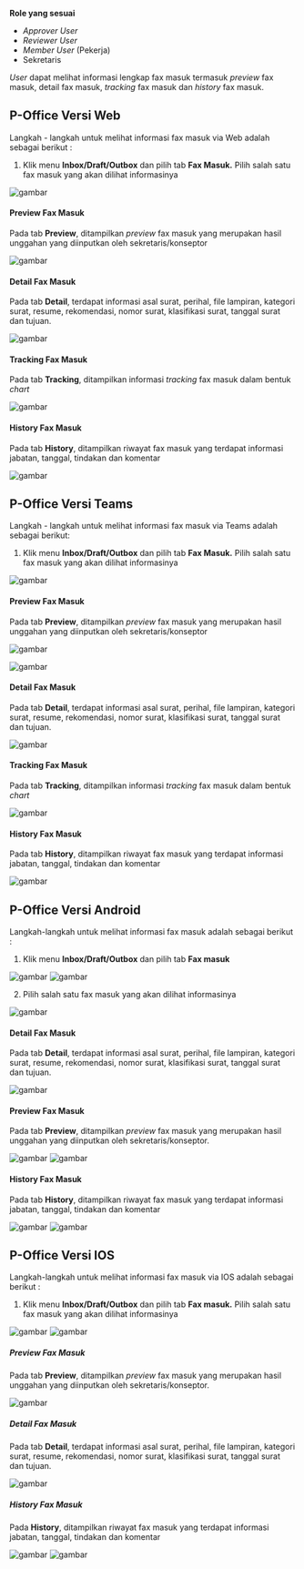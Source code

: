 **Role yang sesuai**

- *Approver User*
- *Reviewer User*
- *Member User* (Pekerja)
- Sekretaris

*User* dapat melihat informasi lengkap fax masuk termasuk *preview* fax masuk, detail fax masuk, *tracking* fax masuk dan *history* fax masuk. 

## **P-Office Versi Web**

Langkah - langkah untuk melihat informasi fax masuk via Web adalah sebagai berikut :

1. Klik menu **Inbox/Draft/Outbox** dan pilih tab **Fax Masuk.** Pilih salah satu fax masuk yang akan dilihat informasinya

![gambar](FaxMasuk/FM_WEB/InfoFM01.png) 

#### **Preview Fax Masuk**

Pada tab **Preview**, ditampilkan *preview* fax masuk yang merupakan hasil unggahan yang diinputkan oleh sekretaris/konseptor

![gambar](FaxMasuk/FM_WEB/PreviewFM01.png) 

#### **Detail Fax Masuk**

Pada tab **Detail**, terdapat informasi asal surat, perihal, file lampiran, kategori surat, resume, rekomendasi, nomor surat, klasifikasi surat, tanggal surat dan tujuan.

![gambar](FaxMasuk/FM_WEB/DetailFM01.png) 

#### **Tracking Fax Masuk**

Pada tab **Tracking**, ditampilkan informasi *tracking* fax masuk dalam bentuk *chart*

![gambar](FaxMasuk/FM_WEB/TrackingFM01.png) 

#### **History Fax Masuk**

Pada tab **History**, ditampilkan riwayat fax masuk yang terdapat informasi jabatan, tanggal, tindakan dan komentar

![gambar](FaxMasuk/FM_WEB/HistoryFM01.png) 

## **P-Office Versi Teams**

Langkah - langkah untuk melihat informasi fax masuk via Teams adalah sebagai berikut:

1. Klik menu **Inbox/Draft/Outbox** dan pilih tab **Fax Masuk.** Pilih salah satu fax masuk yang akan dilihat informasinya

![gambar](FaxMasuk/FM_Teams/FM39.png)

#### **Preview Fax Masuk**

Pada tab **Preview**, ditampilkan *preview* fax masuk yang merupakan hasil unggahan yang diinputkan oleh sekretaris/konseptor

![gambar](FaxMasuk/FM_Teams/FM40.png)

![gambar](FaxMasuk/FM_Teams/FM41.png)

#### **Detail Fax Masuk**

Pada tab **Detail**, terdapat informasi asal surat, perihal, file lampiran, kategori surat, resume, rekomendasi, nomor surat, klasifikasi surat, tanggal surat dan tujuan.

![gambar](FaxMasuk/FM_Teams/FM44.png)

#### **Tracking Fax Masuk**

Pada tab **Tracking**, ditampilkan informasi *tracking* fax masuk dalam bentuk *chart*

![gambar](FaxMasuk/FM_Teams/FM45.png)

#### **History Fax Masuk**

Pada tab **History**, ditampilkan riwayat fax masuk yang terdapat informasi jabatan, tanggal, tindakan dan komentar

![gambar](FaxMasuk/FM_Teams/FM46.png)

## **P-Office Versi Android**

Langkah-langkah untuk melihat informasi fax masuk adalah sebagai berikut :

1. Klik menu **Inbox/Draft/Outbox** dan pilih tab **Fax masuk**

![gambar](FaxMasuk/FM_Android/InfoFM/A01.jpg) ![gambar](FaxMasuk/FM_Android/InfoFM/A02.jpg)

2. Pilih salah satu fax masuk yang akan dilihat informasinya

![gambar](FaxMasuk/FM_Android/InfoFM/A01.jpg)

#### **Detail Fax Masuk**

Pada tab **Detail**, terdapat informasi asal surat, perihal, file lampiran, kategori surat, resume, rekomendasi, nomor surat, klasifikasi surat, tanggal surat dan tujuan.

![gambar](FaxMasuk/FM_Android/InfoFM/D01.jpg)

#### **Preview Fax Masuk**

Pada tab **Preview**, ditampilkan _preview_ fax masuk yang merupakan hasil unggahan yang diinputkan oleh sekretaris/konseptor.

![gambar](FaxMasuk/FM_Android/InfoFM/P01.jpg) ![gambar](FaxMasuk/FM_Android/InfoFM/P02.jpg)

#### **History Fax Masuk**

Pada tab **History**, ditampilkan riwayat fax masuk yang terdapat informasi jabatan, tanggal, tindakan dan komentar

![gambar](FaxMasuk/FM_Android/InfoFM/H01.jpg) ![gambar](FaxMasuk/FM_Android/InfoFM/H02.jpg)

## **P-Office Versi IOS**

Langkah-langkah untuk melihat informasi fax masuk via IOS adalah sebagai berikut :

1. Klik menu **Inbox/Draft/Outbox** dan pilih tab **Fax masuk.** Pilih salah satu fax masuk yang akan dilihat informasinya

![gambar](FaxMasuk/FM_IOS/FM-10.1.png) ![gambar](FaxMasuk/FM_IOS/FM-10.2.png)

##### **Preview Fax Masuk**

Pada tab **Preview**, ditampilkan _preview_ fax masuk yang merupakan hasil unggahan yang diinputkan oleh sekretaris/konseptor.

![gambar](FaxMasuk/FM_IOS/FM-11.png)

##### **Detail Fax Masuk**

Pada tab **Detail**, terdapat informasi asal surat, perihal, file lampiran, kategori surat, resume, rekomendasi, nomor surat, klasifikasi surat, tanggal surat dan tujuan.

![gambar](FaxMasuk/FM_IOS/FM-12.png)

##### **History Fax Masuk**

Pada **History**, ditampilkan riwayat fax masuk yang terdapat informasi jabatan, tanggal, tindakan dan komentar

![gambar](FaxMasuk/FM_IOS/FM-13.1.png) ![gambar](FaxMasuk/FM_IOS/FM-13.2.png)